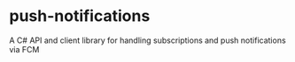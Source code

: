 # push-notifications
A C# API and client library for handling subscriptions and push notifications via FCM

